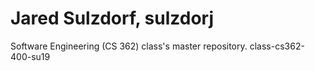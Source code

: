 # Jared Sulzdorf, sulzdorj
Software Engineering (CS 362) class's master repository.
class-cs362-400-su19